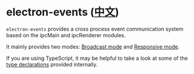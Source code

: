 # electron-events ([中文](./zh/index.md))

`electron-events` provides a cross process event communication system based on the ipcMain and ipcRenderer modules.

It mainly provides two modes: [Broadcast mode](./en/api/broadcast.md) and [Responsive mode](./en/api/response.md).

If you are using TypeScript, it may be helpful to take a look at some of the [type declarations](./en/api/ts.md) provided internally.
